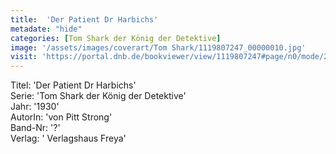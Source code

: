 ```yaml
---
title:  'Der Patient Dr Harbichs'
metadate: "hide"
categories: [Tom Shark der König der Detektive]
image: '/assets/images/coverart/Tom Shark/1119807247_00000010.jpg'
visit: 'https://portal.dnb.de/bookviewer/view/1119807247#page/n0/mode/2up'
---
```

Titel: 'Der Patient Dr Harbichs' <br>
Serie: 'Tom Shark der König der Detektive' <br>
Jahr: '1930' <br>
AutorIn: 'von Pitt Strong' <br>
Band-Nr: '?' <br>
Verlag: ' Verlagshaus Freya'